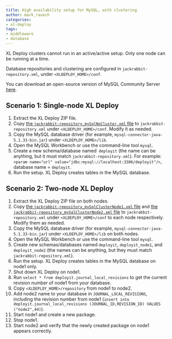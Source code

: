 ```yaml
---
title: High availability setup for MySQL, with clustering
author: mark_ravech
categories:
- xl-deploy
tags:
- middleware
- database
---
```


XL Deploy clusters cannot run in an active/active setup. Only one node can be running at a time.

Database repositories and clustering are configured in `jackrabbit-repository.xml`, under `<XLDEPLOY_HOME>/conf`.

You can download an open-source version of MySQL Community Server [here](http://dev.mysql.com/downloads/mysql/).

## Scenario 1: Single-node XL Deploy

1. Extract the XL Deploy ZIP file.
1. Copy [the `jackrabbit-repository_mySqlNoCluster.xml` file](/sample-scripts/high-availability-setup-for-xl-deploy/jackrabbit-repository_mySqlNoCluster.xml) to `jackrabbit-repository.xml` under `<XLDEPLOY_HOME>/conf`. Modify it as needed.
1. Copy the MySQL database driver (for example, `mysql-connector-java-5.1.33-bin.jar`) under `<XLDEPLOY_HOME>/lib`.
1. Open the MySQL Workbench or use the command-line tool `mysql`.
1. Create a new schema/database named` deployit` (the name can be anything, but it must match `jackrabbit-repository.xml`). For example: `<param name="url" value="jdbc:mysql://localhost:3306/deployit"/>`, database name = `deployit`.
1. Run the setup. XL Deploy creates tables in the MySQL database.

## Scenario 2: Two-node XL Deploy

1. Extract the XL Deploy ZIP file on both nodes.
1. Copy [the `jackrabbit-repository_mySqlClusterNode1.xml` file](/sample-scripts/high-availability-setup-for-xl-deploy/jackrabbit-repository_mySqlClusterNode1.xml) and [the `jackrabbit-repository_mySqlClusterNode2.xml` file](/sample-scripts/high-availability-setup-for-xl-deploy/jackrabbit-repository_mySqlClusterNode2.xml) to `jackrabbit-repository.xml` under `<XLDEPLOY_HOME>/conf` to each node respectively. Modify them as needed.
1. Copy the MySQL database driver (for example, `mysql-connector-java-5.1.33-bin.jar`) under `<XLDEPLOY_HOME>/lib` on both nodes.
1. Open the MySQL Workbench or use the command-line tool `mysql`.
1. Create new schemas/databases named `deployit`, `deployit_node1`, and `deployit_node2` (the names can be anything, but they must match `jackrabbit-repository.xml`).
1. Run the setup. XL Deploy creates tables in the MySQL database on node1 only.
1. Shut down XL Deploy on node1.
1. Run `select * from deployit.journal_local_revisions` to get the current revision number of node1 from your database.
1. Copy `<XLDEPLOY_HOME>/repository` from node1 to node2.
1. Add node2 name to your database in `JOURNAL_LOCAL_REVISIONS`, including the revision number from node1 (`insert into deployit.journal_local_revisions (JOURNAL_ID,REVISION_ID) VALUES ("node2",44)`).
1. Start node1 and create a new package.
1. Stop node1.
1. Start node2 and verify that the newly created package on node1 appears correctly.
